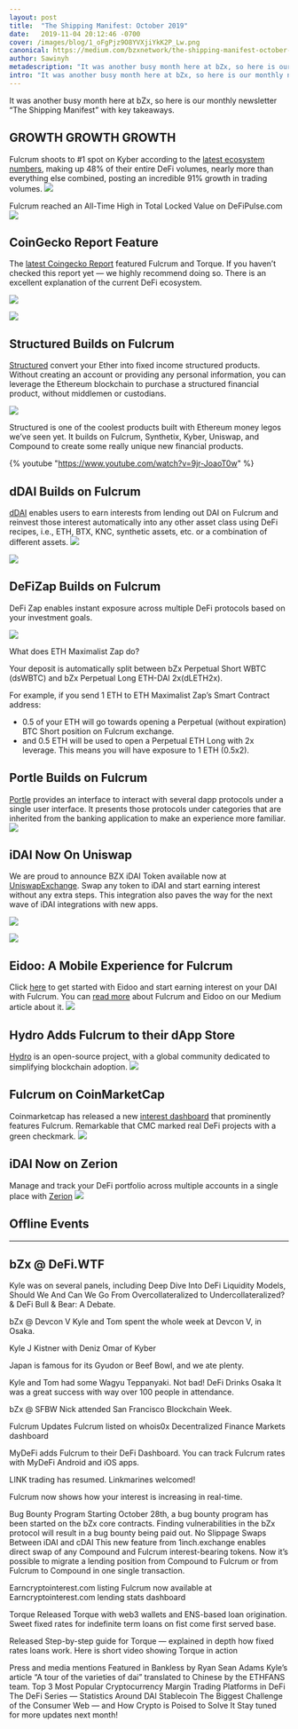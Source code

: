 ```yaml
---
layout: post
title:  "The Shipping Manifest: October 2019"
date:   2019-11-04 20:12:46 -0700
cover: /images/blog/1_oFgPjz9O8YVXjiYkK2P_Lw.png
canonical: https://medium.com/bzxnetwork/the-shipping-manifest-october-2019-f36477f8cbf4
author: Sawinyh
metadescription: "It was another busy month here at bZx, so here is our monthly newsletter “The Shipping Manifest” with key takeaways."
intro: "It was another busy month here at bZx, so here is our monthly newsletter “The Shipping Manifest” with key takeaways."
---
```

It was another busy month here at bZx, so here is our monthly newsletter “The Shipping Manifest” with key takeaways.

## GROWTH GROWTH GROWTH

Fulcrum shoots to #1 spot on Kyber according to the [latest ecosystem numbers](https://blog.kyber.network/kyber-ecosystem-report-7-3e013d957d8a), making up 48% of their entire DeFi volumes, nearly more than everything else combined, posting an incredible 91% growth in trading volumes.
![](/images/blog/0_hNC-xvVfNYAft_pd.png)

Fulcrum reached an All-Time High in Total Locked Value on DeFiPulse.com
![](/images/blog/0_JclcZHRX6X9woovr.png)

## CoinGecko Report Feature

The [latest Coingecko Report](https://assets.coingecko.com/reports/2019-Q3-Report/CoinGecko-2019-Q3-Report.pdf) featured Fulcrum and Torque. If you haven’t checked this report yet — we highly recommend doing so. There is an excellent explanation of the current DeFi ecosystem.

![](/images/blog/0_1JBVAc9TwwqpCHnb.png)

![](/images/blog/0_RfsHOXJWGJyVz5ZK.png)

## Structured Builds on Fulcrum

[Structured](https://www.structuredeth.com/) convert your Ether into fixed income structured products. Without creating an account or providing any personal information, you can leverage the Ethereum blockchain to purchase a structured financial product, without middlemen or custodians.

![](/images/blog/1_71d0FGoyAGB3Y2jIc3DXgw.png)

Structured is one of the coolest products built with Ethereum money legos we’ve seen yet. It builds on Fulcrum, Synthetix, Kyber, Uniswap, and Compound to create some really unique new financial products.

{% youtube "https://www.youtube.com/watch?v=9jr-JoaoT0w" %}

## dDAI Builds on Fulcrum
[dDAI](https://ddai.netlify.com/) enables users to earn interests from lending out DAI on Fulcrum and reinvest those interest automatically into any other asset class using DeFi recipes, i.e., ETH, BTX, KNC, synthetic assets, etc. or a combination of different assets.
![](/images/blog/0_jez799m5iAciTKzC.png)

![](/images/blog/0_0KCgKpAQ9bp-hYRq.png)

## DeFiZap Builds on Fulcrum
DeFi Zap enables instant exposure across multiple DeFi protocols based on your investment goals.

![](/images/blog/1_v6IDZaAxUGfSQKS00QuHJg.png)

What does ETH Maximalist Zap do?

Your deposit is automatically split between bZx Perpetual Short WBTC (dsWBTC) and bZx Perpetual Long ETH-DAI 2x(dLETH2x).

For example, if you send 1 ETH to ETH Maximalist Zap’s Smart Contract address:
- 0.5 of your ETH will go towards opening a Perpetual (without expiration) BTC Short position on Fulcrum exchange.
- and 0.5 ETH will be used to open a Perpetual ETH Long with 2x leverage. This means you will have exposure to 1 ETH (0.5x2).

## Portle Builds on Fulcrum
[Portle](https://devpost.com/software/portle) provides an interface to interact with several dapp protocols under a single user interface. It presents those protocols under categories that are inherited from the banking application to make an experience more familiar.
![](/images/blog/0_OPfTMou1w50Vwlig.jpg)

## iDAI Now On Uniswap
We are proud to announce BZX iDAI Token available now at [UniswapExchange](https://uniswap.exchange/). Swap any token to iDAI and start earning interest without any extra steps. This integration also paves the way for the next wave of iDAI integrations with new apps.

![](/images/blog/0_ZposDDwKjzWx3518.png)

![](/images/blog/0_1Mopq4vShgZZlbAN.png)

## Eidoo: A Mobile Experience for Fulcrum
Click [here](https://eidoo.io/desktop-download) to get started with Eidoo and start earning interest on your DAI with Fulcrum. You can [read more](https://medium.com/bzxnetwork/fulcrum-itokens-now-available-on-eidoo-2407d76ca9fa) about Fulcrum and Eidoo on our Medium article about it.
![](/images/blog/1_Jmjfx1VAXrnvXaoUxmOPsA.gif)

## Hydro Adds Fulcrum to their dApp Store
[Hydro](https://projecthydro.org/) is an open-source project, with a global community dedicated to simplifying blockchain adoption.
![](/images/blog/0_XzwkrdpcUg_vS3TZ.png)

## Fulcrum on CoinMarketCap
Coinmarketcap has released a new [interest dashboard](https://interest.coinmarketcap.com/currencies/dai) that prominently features Fulcrum. Remarkable that CMC marked real DeFi projects with a green checkmark.
![](/images/blog/0_CZQXts0FsHYJ3tVs.png)

## iDAI Now on Zerion
Manage and track your DeFi portfolio across multiple accounts in a single place with [Zerion](https://zerion.io/)
![](/images/blog/0_XlcmzhPSEf1tSI-F.png)

## Offline Events
--- 
## bZx @ DeFi.WTF

Kyle was on several panels, including Deep Dive Into DeFi Liquidity Models, Should We And Can We Go From Overcollateralized to Undercollateralized? & DeFi Bull & Bear: A Debate.


bZx @ Devcon V
Kyle and Tom spent the whole week at Devcon V, in Osaka.

Kyle J Kistner with Deniz Omar of Kyber

Japan is famous for its Gyudon or Beef Bowl, and we ate plenty.

Kyle and Tom had some Wagyu Teppanyaki. Not bad!
DeFi Drinks Osaka
It was a great success with way over 100 people in attendance.


bZx @ SFBW
Nick attended San Francisco Blockchain Week.


Fulcrum Updates
Fulcrum listed on whois0x Decentralized Finance Markets dashboard


MyDeFi adds Fulcrum to their DeFi Dashboard. You can track Fulcrum rates with MyDeFi Android and iOS apps.

LINK trading has resumed. Linkmarines welcomed!

Fulcrum now shows how your interest is increasing in real-time.

Bug Bounty Program
Starting October 28th, a bug bounty program has been started on the bZx core contracts. Finding vulnerabilities in the bZx protocol will result in a bug bounty being paid out.
No Slippage Swaps Between iDAI and cDAI
This new feature from 1inch.exchange enables direct swap of any Compound and Fulcrum interest-bearing tokens. Now it’s possible to migrate a lending position from Compound to Fulcrum or from Fulcrum to Compound in one single transaction.

Earncryptointerest.com listing
Fulcrum now available at Earncryptointerest.com lending stats dashboard

Torque
Released Torque with web3 wallets and ENS-based loan origination. Sweet fixed rates for indefinite term loans on fist come first served base.

Released Step-by-step guide for Torque — explained in depth how fixed rates loans work.
Here is short video showing Torque in action

Press and media mentions
Featured in Bankless by Ryan Sean Adams
Kyle’s article “A tour of the varieties of dai” translated to Chinese by the ETHFANS team.
Top 3 Most Popular Cryptocurrency Margin Trading Platforms in DeFi
The DeFi Series — Statistics Around DAI Stablecoin
The Biggest Challenge of the Consumer Web — and How Crypto is Poised to Solve It
Stay tuned for more updates next month!
